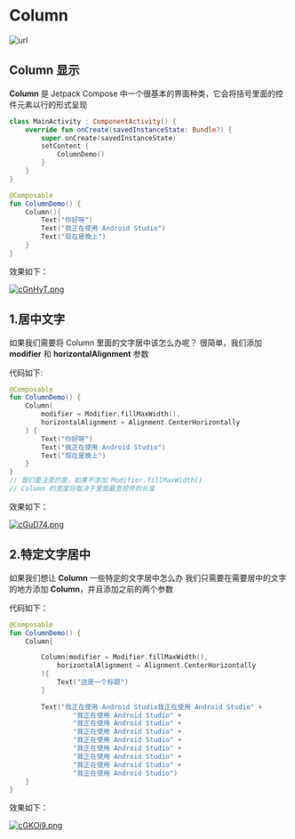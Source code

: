 # Column

![url](https://developer.android.com/images/jetpack/compose/layout-column-row-box.png)

## Column 显示

**Column** 是 Jetpack Compose 中一个很基本的界面种类，它会将括号里面的控件元素以行的形式呈现

``` kotlin
class MainActivity : ComponentActivity() {
    override fun onCreate(savedInstanceState: Bundle?) {
        super.onCreate(savedInstanceState)
        setContent {
            ColumnDemo()
        }
    }
}

@Composable
fun ColumnDemo() {
    Column(){
        Text("你好呀")
        Text("我正在使用 Android Studio")
        Text("现在是晚上")
    }
}
```
效果如下：

[![cGnHyT.png](https://z3.ax1x.com/2021/04/07/cGnHyT.png)](https://imgtu.com/i/cGnHyT)

## 1.居中文字

如果我们需要将 Column 里面的文字居中该怎么办呢？
很简单，我们添加 **modifier** 和 **horizontalAlignment** 参数

代码如下:

```kotlin
@Composable
fun ColumnDemo() {
    Column(
        modifier = Modifier.fillMaxWidth(),
        horizontalAlignment = Alignment.CenterHorizontally
    ) {
        Text("你好呀")
        Text("我正在使用 Android Studio")
        Text("现在是晚上")
    }
}
// 我们要注意的是，如果不添加 Modifier.fillMaxWidth()
// Column 的宽度将取决于里面最宽控件的长度
```
效果如下：

[![cGuD74.png](https://z3.ax1x.com/2021/04/07/cGuD74.png)](https://imgtu.com/i/cGuD74)

## 2.特定文字居中

如果我们想让 **Column** 一些特定的文字居中怎么办
我们只需要在需要居中的文字的地方添加 **Column**，并且添加之前的两个参数

代码如下：
``` kotlin
@Composable
fun ColumnDemo() {
    Column{

        Column(modifier = Modifier.fillMaxWidth(),
            horizontalAlignment = Alignment.CenterHorizontally
        ){
            Text("这是一个标题")
        }
        
        Text("我正在使用 Android Studio我正在使用 Android Studio" +
                "我正在使用 Android Studio" +
                "我正在使用 Android Studio" +
                "我正在使用 Android Studio" +
                "我正在使用 Android Studio" +
                "我正在使用 Android Studio" +
                "我正在使用 Android Studio" +
                "我正在使用 Android Studio" +
                "我正在使用 Android Studio")
    }
}
```

效果如下：

[![cGKOi9.png](https://z3.ax1x.com/2021/04/07/cGKOi9.png)](https://imgtu.com/i/cGKOi9)